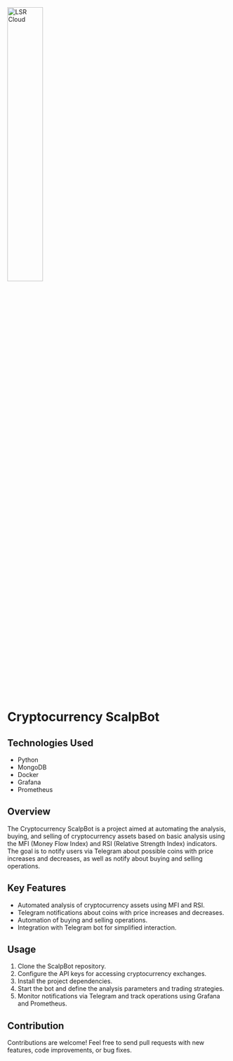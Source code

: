<img alt="LSR Cloud" width="40%" src="https://lucianoromao.com.br/lsr.png">

# Cryptocurrency ScalpBot

## Technologies Used

- Python
- MongoDB
- Docker
- Grafana
- Prometheus

## Overview

The Cryptocurrency ScalpBot is a project aimed at automating the analysis, buying, and selling of cryptocurrency assets based on basic analysis using the MFI (Money Flow Index) and RSI (Relative Strength Index) indicators. The goal is to notify users via Telegram about possible coins with price increases and decreases, as well as notify about buying and selling operations.

## Key Features

- Automated analysis of cryptocurrency assets using MFI and RSI.
- Telegram notifications about coins with price increases and decreases.
- Automation of buying and selling operations.
- Integration with Telegram bot for simplified interaction.

## Usage

1. Clone the ScalpBot repository.
2. Configure the API keys for accessing cryptocurrency exchanges.
3. Install the project dependencies.
4. Start the bot and define the analysis parameters and trading strategies.
5. Monitor notifications via Telegram and track operations using Grafana and Prometheus.

## Contribution

Contributions are welcome! Feel free to send pull requests with new features, code improvements, or bug fixes.
